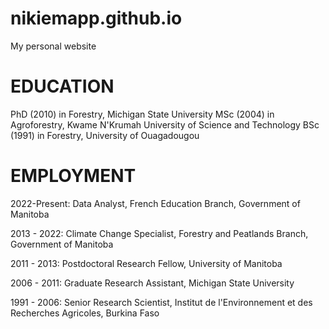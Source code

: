 # nikiemapp.github.io
My personal website

# EDUCATION
PhD (2010) in Forestry, Michigan State University
MSc (2004) in Agroforestry, Kwame N'Krumah University of Science and Technology
BSc (1991) in Forestry, University of Ouagadougou

# EMPLOYMENT
2022-Present: Data Analyst, French Education Branch, Government of Manitoba

2013 - 2022: Climate Change Specialist, Forestry and Peatlands Branch, Government of Manitoba

2011 - 2013: Postdoctoral Research Fellow, University of Manitoba

2006 - 2011: Graduate Research Assistant, Michigan State University

1991 - 2006: Senior Research Scientist, Institut de l'Environnement et des Recherches Agricoles, Burkina Faso

